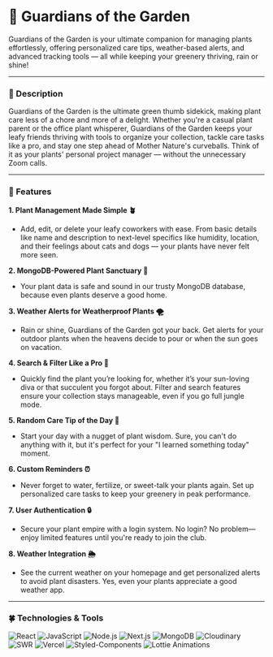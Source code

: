 # 🌵 Guardians of the Garden

Guardians of the Garden is your ultimate companion for managing plants effortlessly, offering personalized care tips, weather-based alerts, and advanced tracking tools — all while keeping your greenery thriving, rain or shine!

---

### 🌸 Description

Guardians of the Garden is the ultimate green thumb sidekick, making plant care less of a chore and more of a delight. Whether you're a casual plant parent or the office plant whisperer, Guardians of the Garden keeps your leafy friends thriving with tools to organize your collection, tackle care tasks like a pro, and stay one step ahead of Mother Nature's curveballs. Think of it as your plants' personal project manager — without the unnecessary Zoom calls.

---

### 🌻 Features

**1. Plant Management Made Simple 🪴**

- Add, edit, or delete your leafy coworkers with ease. From basic details like name and description to next-level specifics like humidity, location, and their feelings about cats and dogs — your plants have never felt more seen.

**2. MongoDB-Powered Plant Sanctuary 🏡**

- Your plant data is safe and sound in our trusty MongoDB database, because even plants deserve a good home.

**3. Weather Alerts for Weatherproof Plants 🌪️**

- Rain or shine, Guardians of the Garden got your back. Get alerts for your outdoor plants when the heavens decide to pour or when the sun goes on vacation.

**4. Search & Filter Like a Pro 🔎**

- Quickly find the plant you’re looking for, whether it’s your sun-loving diva or that succulent you forgot about. Filter and search features ensure your collection stays manageable, even if you go full jungle mode.

**5. Random Care Tip of the Day 👀**

- Start your day with a nugget of plant wisdom. Sure, you can't do anything with it, but it's perfect for your "I learned something today" moment.

**6. Custom Reminders ⏰**

- Never forget to water, fertilize, or sweet-talk your plants again. Set up personalized care tasks to keep your greenery in peak performance.

**7. User Authentication 🔒**

- Secure your plant empire with a login system. No login? No problem—enjoy limited features until you're ready to join the club.

**8. Weather Integration 🌦️**

- See the current weather on your homepage and get personalized alerts to avoid plant disasters. Yes, even your plants appreciate a good weather app.

---

### 🍀 Technologies & Tools

![React](https://img.shields.io/badge/React-61DAFB?style=for-the-badge&logo=react&logoColor=black)
![JavaScript](https://img.shields.io/badge/JavaScript-F7DF1E?style=for-the-badge&logo=javascript&logoColor=black)
![Node.js](https://img.shields.io/badge/Node.js-339933?style=for-the-badge&logo=nodedotjs&logoColor=white)
![Next.js](https://img.shields.io/badge/Next.js-000000?style=for-the-badge&logo=nextdotjs&logoColor=white)
![MongoDB](https://img.shields.io/badge/MongoDB-47A248?style=for-the-badge&logo=mongodb&logoColor=white)
![Cloudinary](https://img.shields.io/badge/Cloudinary-3448C5?style=for-the-badge&logo=cloudinary&logoColor=white)
![SWR](https://img.shields.io/badge/SWR-000000?style=for-the-badge&logo=vercel&logoColor=white)
![Vercel](https://img.shields.io/badge/Vercel-000000?style=for-the-badge&logo=vercel&logoColor=white)
![Styled-Components](https://img.shields.io/badge/Styled--Components-DB7093?style=for-the-badge&logo=styled-components&logoColor=white)
![Lottie Animations](https://img.shields.io/badge/Lottie--Animations-1A1A1A?style=for-the-badge&logo=lottie&logoColor=white)
